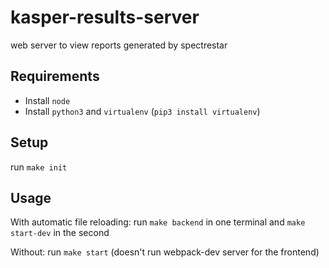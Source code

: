 # kasper-results-server
web server to view reports generated by spectrestar

## Requirements
- Install `node`
- Install `python3` and `virtualenv` (`pip3 install virtualenv`)

## Setup
run `make init`

## Usage

With automatic file reloading:
run `make backend` in one terminal and `make start-dev` in the second

Without:
run `make start` (doesn't run webpack-dev server for the frontend)
